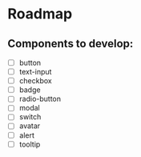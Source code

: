 # Roadmap

## Components to develop:

- [ ] button
- [ ] text-input
- [ ] checkbox
- [ ] badge
- [ ] radio-button
- [ ] modal
- [ ] switch
- [ ] avatar
- [ ] alert
- [ ] tooltip
